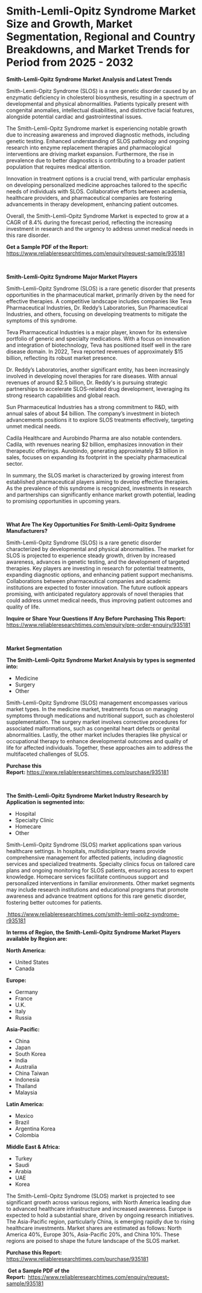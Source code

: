 <p><h1>Smith-Lemli-Opitz Syndrome Market Size and Growth, Market Segmentation, Regional and Country Breakdowns, and Market Trends for Period from 2025 -  2032</h1></p><p><strong>Smith-Lemli-Opitz Syndrome Market Analysis and Latest Trends</strong></p>
<p><p>Smith-Lemli-Opitz Syndrome (SLOS) is a rare genetic disorder caused by an enzymatic deficiency in cholesterol biosynthesis, resulting in a spectrum of developmental and physical abnormalities. Patients typically present with congenital anomalies, intellectual disabilities, and distinctive facial features, alongside potential cardiac and gastrointestinal issues.</p><p>The Smith-Lemli-Opitz Syndrome market is experiencing notable growth due to increasing awareness and improved diagnostic methods, including genetic testing. Enhanced understanding of SLOS pathology and ongoing research into enzyme replacement therapies and pharmacological interventions are driving market expansion. Furthermore, the rise in prevalence due to better diagnostics is contributing to a broader patient population that requires medical attention.</p><p>Innovation in treatment options is a crucial trend, with particular emphasis on developing personalized medicine approaches tailored to the specific needs of individuals with SLOS. Collaborative efforts between academia, healthcare providers, and pharmaceutical companies are fostering advancements in therapy development, enhancing patient outcomes. </p><p>Overall, the Smith-Lemli-Opitz Syndrome Market is expected to grow at a CAGR of 8.4% during the forecast period, reflecting the increasing investment in research and the urgency to address unmet medical needs in this rare disorder.</p></p>
<p><strong>Get a Sample PDF of the Report:&nbsp;</strong> <a href="https://www.reliableresearchtimes.com/enquiry/request-sample/935181?utm_campaign=2255&utm_medium=2&utm_source=Github&utm_content=ia&utm_term=13042025&utm_id=smith-lemli-opitz-syndrome">https://www.reliableresearchtimes.com/enquiry/request-sample/935181</a></p>
<p>&nbsp;</p>
<p><strong>Smith-Lemli-Opitz Syndrome Major Market Players</strong></p>
<p><p>Smith-Lemli-Opitz Syndrome (SLOS) is a rare genetic disorder that presents opportunities in the pharmaceutical market, primarily driven by the need for effective therapies. A competitive landscape includes companies like Teva Pharmaceutical Industries, Dr. Reddy’s Laboratories, Sun Pharmaceutical Industries, and others, focusing on developing treatments to mitigate the symptoms of this syndrome.</p><p>Teva Pharmaceutical Industries is a major player, known for its extensive portfolio of generic and specialty medications. With a focus on innovation and integration of biotechnology, Teva has positioned itself well in the rare disease domain. In 2022, Teva reported revenues of approximately $15 billion, reflecting its robust market presence.</p><p>Dr. Reddy’s Laboratories, another significant entity, has been increasingly involved in developing novel therapies for rare diseases. With annual revenues of around $2.5 billion, Dr. Reddy's is pursuing strategic partnerships to accelerate SLOS-related drug development, leveraging its strong research capabilities and global reach.</p><p>Sun Pharmaceutical Industries has a strong commitment to R&D, with annual sales of about $4 billion. The company’s investment in biotech advancements positions it to explore SLOS treatments effectively, targeting unmet medical needs.</p><p>Cadila Healthcare and Aurobindo Pharma are also notable contenders. Cadila, with revenues nearing $2 billion, emphasizes innovation in their therapeutic offerings. Aurobindo, generating approximately $3 billion in sales, focuses on expanding its footprint in the specialty pharmaceutical sector.</p><p>In summary, the SLOS market is characterized by growing interest from established pharmaceutical players aiming to develop effective therapies. As the prevalence of this syndrome is recognized, investments in research and partnerships can significantly enhance market growth potential, leading to promising opportunities in upcoming years.</p></p>
<p>&nbsp;</p>
<p><strong>What Are The Key Opportunities For Smith-Lemli-Opitz Syndrome Manufacturers?</strong></p>
<p><p>Smith-Lemli-Opitz Syndrome (SLOS) is a rare genetic disorder characterized by developmental and physical abnormalities. The market for SLOS is projected to experience steady growth, driven by increased awareness, advances in genetic testing, and the development of targeted therapies. Key players are investing in research for potential treatments, expanding diagnostic options, and enhancing patient support mechanisms. Collaborations between pharmaceutical companies and academic institutions are expected to foster innovation. The future outlook appears promising, with anticipated regulatory approvals of novel therapies that could address unmet medical needs, thus improving patient outcomes and quality of life.</p></p>
<p><strong>Inquire or Share Your Questions If Any Before Purchasing This Report:</strong> <a href="https://www.reliableresearchtimes.com/enquiry/pre-order-enquiry/935181?utm_campaign=2255&utm_medium=2&utm_source=Github&utm_content=ia&utm_term=13042025&utm_id=smith-lemli-opitz-syndrome">https://www.reliableresearchtimes.com/enquiry/pre-order-enquiry/935181</a></p>
<p>&nbsp;</p>
<p><strong>Market Segmentation</strong></p>
<p><strong>The Smith-Lemli-Opitz Syndrome Market Analysis by types is segmented into:</strong></p>
<p><ul><li>Medicine</li><li>Surgery</li><li>Other</li></ul></p>
<p><p>Smith-Lemli-Opitz Syndrome (SLOS) management encompasses various market types. In the medicine market, treatments focus on managing symptoms through medications and nutritional support, such as cholesterol supplementation. The surgery market involves corrective procedures for associated malformations, such as congenital heart defects or genital abnormalities. Lastly, the other market includes therapies like physical or occupational therapy to enhance developmental outcomes and quality of life for affected individuals. Together, these approaches aim to address the multifaceted challenges of SLOS.</p></p>
<p><strong>Purchase this Report:&nbsp;</strong><a href="https://www.reliableresearchtimes.com/purchase/935181?utm_campaign=2255&utm_medium=2&utm_source=Github&utm_content=ia&utm_term=13042025&utm_id=smith-lemli-opitz-syndrome">https://www.reliableresearchtimes.com/purchase/935181</a></p>
<p>&nbsp;</p>
<p><strong>The Smith-Lemli-Opitz Syndrome Market Industry Research by Application is segmented into:</strong></p>
<p><ul><li>Hospital</li><li>Specialty Clinic</li><li>Homecare</li><li>Other</li></ul></p>
<p><p>Smith-Lemli-Opitz Syndrome (SLOS) market applications span various healthcare settings. In hospitals, multidisciplinary teams provide comprehensive management for affected patients, including diagnostic services and specialized treatments. Specialty clinics focus on tailored care plans and ongoing monitoring for SLOS patients, ensuring access to expert knowledge. Homecare services facilitate continuous support and personalized interventions in familiar environments. Other market segments may include research institutions and educational programs that promote awareness and advance treatment options for this rare genetic disorder, fostering better outcomes for patients.</p></p>
<p><a href="https://www.reliableresearchtimes.com/smith-lemli-opitz-syndrome-r935181?utm_campaign=2255&utm_medium=2&utm_source=Github&utm_content=ia&utm_term=13042025&utm_id=smith-lemli-opitz-syndrome">&nbsp;https://www.reliableresearchtimes.com/smith-lemli-opitz-syndrome-r935181</a></p>
<p><strong>In terms of Region, the Smith-Lemli-Opitz Syndrome Market Players available by Region are:</strong></p>
<p>
    <p> <strong> North America: </strong>
        <ul>
            <li>United States</li>
            <li>Canada</li>
        </ul>
        </p> 
    <p> <strong> Europe: </strong>
        <ul>
            <li>Germany</li>
            <li>France</li>
            <li>U.K.</li>
            <li>Italy</li>
            <li>Russia</li>
        </ul>
        </p> 
    <p> <strong> Asia-Pacific: </strong>
        <ul>
            <li>China</li>
            <li>Japan</li>
            <li>South Korea</li>
            <li>India</li>
            <li>Australia</li>
            <li>China Taiwan</li>
            <li>Indonesia</li>
            <li>Thailand</li>
            <li>Malaysia</li>
        </ul>
        </p> 
    <p> <strong> Latin America: </strong>
        <ul>
            <li>Mexico</li>
            <li>Brazil</li>
            <li>Argentina Korea</li>
            <li>Colombia</li>
        </ul>
        </p> 
    <p> <strong> Middle East & Africa: </strong>
        <ul>
            <li>Turkey</li>
            <li>Saudi</li>
            <li>Arabia</li>
            <li>UAE</li>
            <li>Korea</li>
        </ul>
    </p>
    </p>
<p><p>The Smith-Lemli-Opitz Syndrome (SLOS) market is projected to see significant growth across various regions, with North America leading due to advanced healthcare infrastructure and increased awareness. Europe is expected to hold a substantial share, driven by ongoing research initiatives. The Asia-Pacific region, particularly China, is emerging rapidly due to rising healthcare investments. Market shares are estimated as follows: North America 40%, Europe 30%, Asia-Pacific 20%, and China 10%. These regions are poised to shape the future landscape of the SLOS market.</p></p>
<p><strong>Purchase this Report: </strong><a href="https://www.reliableresearchtimes.com/purchase/935181?utm_campaign=2255&utm_medium=2&utm_source=Github&utm_content=ia&utm_term=13042025&utm_id=smith-lemli-opitz-syndrome">https://www.reliableresearchtimes.com/purchase/935181</a></p>
<p>&nbsp;<strong>Get a Sample PDF of the Report:&nbsp;&nbsp;</strong><a href="https://www.reliableresearchtimes.com/enquiry/request-sample/935181?utm_campaign=2255&utm_medium=2&utm_source=Github&utm_content=ia&utm_term=13042025&utm_id=smith-lemli-opitz-syndrome">https://www.reliableresearchtimes.com/enquiry/request-sample/935181</a></p>
<p><strong></strong></p>
<p><p></p><p></p><p></p></p>